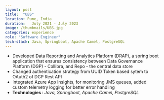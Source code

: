 ```yaml
---
layout: post
title:  "UBS"
location: Pune, India
duration:   July 2021 - July 2023
image: /thumbnails/UBS.jpg
categories: experience
role: "Software Engineer"
tech-stack: Java, Springboot, Apache Camel, PostgreSQL
---
```

<ul>

<li> Developed Data Reporting and Analytics Platform (DRAP), a spring boot application that ensures consistency between Data Governance Platform (DGP) - Collibra, and Repo - the central data store </li>

<li> Changed authentication strategy from UUID Token based sytem to OAuth2 of DGP Rest API </li>

<li> Integrated Azure App Insights, for monitoring JMS queues, added custom telemetry logging for better error handling </li>

<li><b> Technologies </b>: <em>Java, Springboot, Apache Camel, PostgreSQL</em> </li>

</ul>